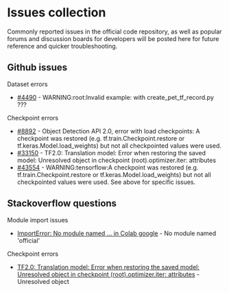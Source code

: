 # Issues collection
Commonly reported issues in the official code repository, as well as popular forums and discussion boards for developers will be posted here for future reference and quicker troubleshooting.

## Github issues
Dataset errors
* [#4490](https://github.com/tensorflow/models/issues/4490) - WARNING:root:Invalid example: with create_pet_tf_record.py ???

Checkpoint errors
* [#8892](https://github.com/tensorflow/models/issues/8892) - Object Detection API 2.0, error with load checkpoints: A checkpoint was restored (e.g. tf.train.Checkpoint.restore or tf.keras.Model.load_weights) but not all checkpointed values were used.
* [#33150](https://github.com/tensorflow/tensorflow/issues/33150) - TF2.0: Translation model: Error when restoring the saved model: Unresolved object in checkpoint (root).optimizer.iter: attributes
* [#43554](https://github.com/tensorflow/tensorflow/issues/43554) - WARNING:tensorflow:A checkpoint was restored (e.g. tf.train.Checkpoint.restore or tf.keras.Model.load_weights) but not all checkpointed values were used. See above for specific issues.

## Stackoverflow questions
Module import issues
* [ImportError: No module named … in Colab google](https://stackoverflow.com/questions/57257530/importerror-no-module-named-in-colab-google) - No module named 'official'

Checkpoint errors
* [TF2.0: Translation model: Error when restoring the saved model: Unresolved object in checkpoint (root).optimizer.iter: attributes](https://stackoverflow.com/questions/58289342/tf2-0-translation-model-error-when-restoring-the-saved-model-unresolved-objec) - Unresolved object
